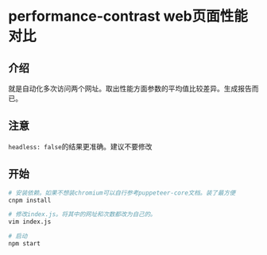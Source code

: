 # performance-contrast web页面性能对比

## 介绍 

就是自动化多次访问两个网址。取出性能方面参数的平均值比较差异。生成报告而已。

## 注意

`headless: false`的结果更准确。建议不要修改

## 开始

``` bash
# 安装依赖。如果不想装chromium可以自行参考puppeteer-core文档。装了最方便
cnpm install

# 修改index.js。将其中的网址和次数都改为自己的。
vim index.js

# 启动
npm start

```
